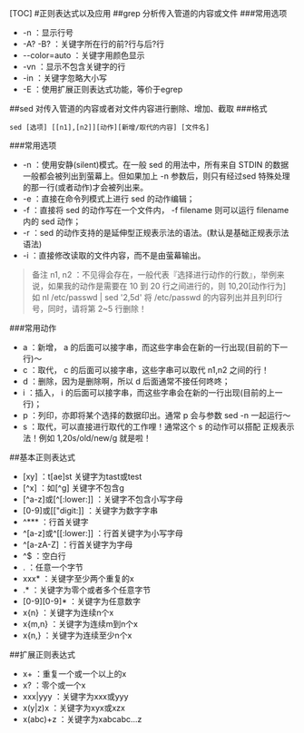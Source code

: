 [TOC]
#正则表达式以及应用
##grep
分析传入管道的内容或文件
###常用选项
- -n            ：显示行号
- -A? -B?       ：关键字所在行的前?行与后?行
- --color=auto  ：关键字用颜色显示
- -vn           ：显示不包含关键字的行
- -in           ：关键字忽略大小写
- -E            ：使用扩展正则表达式功能，等价于egrep

##sed
对传入管道的内容或者对文件内容进行删除、增加、截取
###格式
```
sed [选项] [[n1],[n2]][动作][新增/取代的内容] [文件名]
```
###常用选项
- -n  ：使用安静(silent)模式。在一般 sed 的用法中，所有来自 STDIN 的数据一般都会被列出到萤幕上。但如果加上 -n 参数后，则只有经过sed 特殊处理的那一行(或者动作)才会被列出来。
- -e  ：直接在命令列模式上进行 sed 的动作编辑；
- -f  ：直接将 sed 的动作写在一个文件内， -f filename 则可以运行 filename 内的 sed 动作；
- -r  ：sed 的动作支持的是延伸型正规表示法的语法。(默认是基础正规表示法语法)
- -i  ：直接修改读取的文件内容，而不是由萤幕输出。

>备注 n1, n2 ：不见得会存在，一般代表『选择进行动作的行数』，举例来说，如果我的动作是需要在 10 到 20 行之间进行的，则 10,20[动作行为] 如 nl /etc/passwd | sed '2,5d' 将 /etc/passwd 的内容列出并且列印行号，同时，请将第 2~5 行删除！

###常用动作
- a   ：新增， a 的后面可以接字串，而这些字串会在新的一行出现(目前的下一行)～
- c   ：取代， c 的后面可以接字串，这些字串可以取代 n1,n2 之间的行！
- d   ：删除，因为是删除啊，所以 d 后面通常不接任何咚咚；
- i   ：插入， i 的后面可以接字串，而这些字串会在新的一行出现(目前的上一行)；
- p   ：列印，亦即将某个选择的数据印出。通常 p 会与参数 sed -n 一起运行～
- s   ：取代，可以直接进行取代的工作哩！通常这个 s 的动作可以搭配
      正规表示法！例如 1,20s/old/new/g 就是啦！

##基本正则表达式
- [xy]                      ：t[ae]st 关键字为tast或test
- [^x]                      ：如[^g] 关键字不包含g
- [^a-z]或[^[:lower:]]      ：关键字不包含小写字母
- [0-9]或[["digit:]]        ：关键字为数字字串
- ^***                      ：行首关键字
- ^[a-z]或^[[:lower:]]      ：行首关键字为小写字母
- ^[a-zA-Z]                 ：行首关键字为字母
- ^$                        ：空白行
- .                         ：任意一个字节
- xxx*                      ：关键字至少两个重复的x
- .*                        ：关键字为零个或者多个任意字节
- [0-9][0-9]*               ：关键字为任意数字
- x\{n\}                    ：关键字为连续n个x
- x\{m,n\}                  ：关键字为连续m到n个x
- x\{n,\}                   ：关键字为连续至少n个x

##扩展正则表达式
- x+                        ：重复一个或一个以上的x
- x?                        ：零个或一个x
- xxx|yyy                   ：关键字为xxx或yyy
- x(y|z)x                   ：关键字为xyx或xzx
- x(abc)+z                  ：关键字为xabcabc...z
